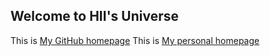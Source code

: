 ## Welcome to HII's Universe

This is [My GitHub homepage](https://github.com/Wang-ZhengYi)
This is [My personal homepage](https://Wang-ZhengYi.github.io)
